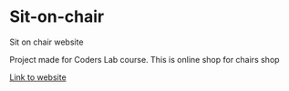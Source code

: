 # Sit-on-chair
Sit on chair website

Project made for Coders Lab course.
This is online shop for chairs shop

[Link to website](https://affectionate-archimedes-f7bf40.netlify.com/)
